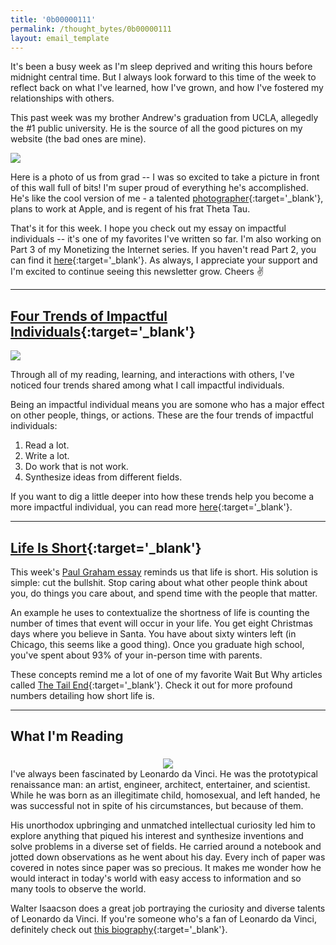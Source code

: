 ```yaml
---
title: '0b00000111'
permalink: /thought_bytes/0b00000111
layout: email_template
---
```

It's been a busy week as I'm sleep deprived and writing this hours before midnight central time. But I always look forward to this time of the week to reflect back on what I've learned, how I've grown, and how I've fostered my relationships with others.

This past week was my brother Andrew's graduation from UCLA, allegedly the #1 public university. He is the source of all the good pictures on my website (the bad ones are mine).

![](https://kevinarifin.com/images/thought_bytes/andrew-grad.jpg)

Here is a photo of us from grad -- I was so excited to take a picture in front of this wall full of bits! I'm super proud of everything he's accomplished. He's like the cool version of me - a talented [photographer](https://www.instagram.com/arifinphotography/){:target='_blank'}, plans to work at Apple, and is regent of his frat Theta Tau.

That's it for this week. I hope you check out my essay on impactful individuals -- it's one of my favorites I've written so far. I'm also working on Part 3 of my Monetizing the Internet series. If you haven't read Part 2, you can find it [here](https://kevinarifin.com/monetizing-the-internet-2){:target='_blank'}. As always, I appreciate your support and I'm excited to continue seeing this newsletter grow. Cheers ✌️

<hr class='post-hr'>

## [Four Trends of Impactful Individuals](https://kevinarifin.com/impactful-individuals){:target='_blank'}
![](https://kevinarifin.com/images/individuals.jpg)

Through all of my reading, learning, and interactions with others, I've noticed four trends shared among what I call impactful individuals.

Being an impactful individual means you are somone who has a major effect on other people, things, or actions. These are the four trends of impactful individuals:

1. Read a lot.
2. Write a lot.
3. Do work that is not work.
4. Synthesize ideas from different fields.

If you want to dig a little deeper into how these trends help you become a more impactful individual, you can read more [here](https://kevinarifin.com/impactful-individuals){:target='_blank'}.

<hr class='post-hr'>

## [Life Is Short](http://www.paulgraham.com/vb.html){:target='_blank'}

This week's [Paul Graham essay](http://www.paulgraham.com/vb.html) reminds us that life is short. His solution is simple: cut the bullshit. Stop caring about what other people think about you, do things you care about, and spend time with the people that matter.

An example he uses to contextualize the shortness of life is counting the number of times that event will occur in your life. You get eight Christmas days where you believe in Santa. You have about sixty winters left (in Chicago, this seems like a good thing). Once you graduate high school, you've spent about 93% of your in-person time with parents.

These concepts remind me a lot of one of my favorite Wait But Why articles called [The Tail End](https://waitbutwhy.com/2015/12/the-tail-end.html){:target='_blank'}. Check it out for more profound numbers detailing how short life is.

<hr class='post-hr'>

## What I'm Reading
<center>
<img src='https://kevinarifin.com/images/leonardo.jpeg' class="img-responsive img-container-center" style='max-width:200px; margin-top: 5px'/>
</center>
I've always been fascinated by Leonardo da Vinci. He was the prototypical renaissance man: an artist, engineer, architect, entertainer, and scientist. While he was born as an illegitimate child, homosexual, and left handed, he was successful not in spite of his circumstances, but because of them.

His unorthodox upbringing and unmatched intellectual curiosity led him to explore anything that piqued his interest and synthesize inventions and solve problems in a diverse set of fields. He carried around a notebook and jotted down observations as he went about his day. Every inch of paper was covered in notes since paper was so precious. It makes me wonder how he would interact in today's world with easy access to information and so many tools to observe the world.

Walter Isaacson does a great job portraying the curiosity and diverse talents of Leonardo da Vinci. If you're someone who's a fan of Leonardo da Vinci, definitely check out [this biography](https://www.amazon.com/Leonardo-Vinci-Walter-Isaacson/dp/1501139150){:target='_blank'}.


